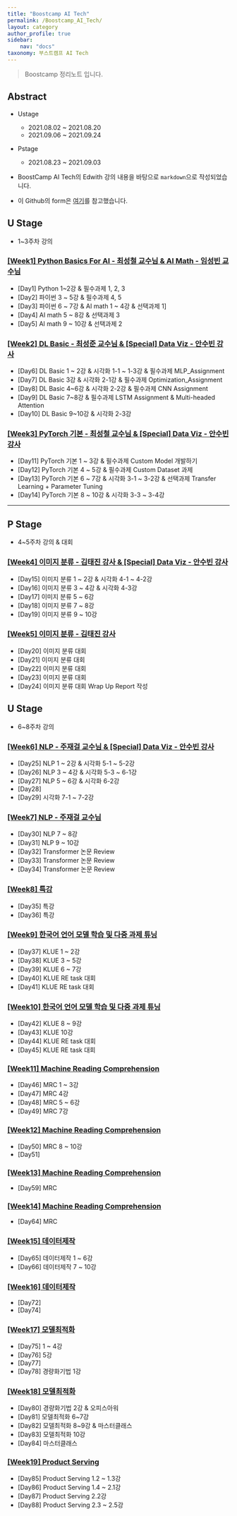 ```yaml
---
title: "Boostcamp AI Tech"
permalink: /Boostcamp_AI_Tech/
layout: category
author_profile: true
sidebar:
    nav: "docs"
taxonomy: 부스트캠프 AI Tech
---
```


> Boostcamp 정리노트 입니다.

## Abstract
- Ustage
  - 2021.08.02 ~ 2021.08.20
  - 2021.09.06 ~ 2021.09.24
- Pstage
  - 2021.08.23 ~ 2021.09.03

- BoostCamp AI Tech의 Edwith 강의 내용을 바탕으로 `markdown`으로 작성되었습니다.
- 이 Github의 form은 [여기](https://github.com/ydy8989/boostcamp)를 참고했습니다.

## U Stage
- 1~3주차 강의

### [[Week1] Python Basics For AI - 최성철 교수님 & AI Math - 임성빈 교수님](/Boostcamp_AI_Tech/Week_1/)

- [Day1] Python 1~2강 & 필수과제 1, 2, 3
- [Day2] 파이썬 3 ~ 5강 & 필수과제 4, 5
- [Day3] 파이썬 6 ~ 7강 & AI math 1 ~ 4강 & 선택과제 1]
- [Day4] AI math 5 ~ 8강 & 선택과제 3
- [Day5] AI math 9 ~ 10강 & 선택과제 2

### [[Week2] DL Basic - 최성준 교수님 & [Special] Data Viz - 안수빈 강사](/Boostcamp_AI_Tech/Week_2/)

- [Day6] DL Basic 1 ~ 2강 & 시각화 1-1 ~ 1-3강 & 필수과제 MLP_Assignment
- [Day7] DL Basic 3강 & 시각화 2-1강 & 필수과제 Optimization_Assignment
- [Day8] DL Basic 4~6강 & 시각화 2-2강 & 필수과제 CNN Assignment
- [Day9] DL Basic 7~8강 & 필수과제 LSTM Assignment & Multi-headed Attention
- [Day10] DL Basic 9~10강 & 시각화 2-3강

### [[Week3] PyTorch 기본 - 최성철 교수님 & [Special] Data Viz - 안수빈 강사](/Boostcamp_AI_Tech/Week_3/)

- [Day11] PyTorch 기본 1 ~ 3강 & 필수과제 Custom Model 개발하기
- [Day12] PyTorch 기본 4 ~ 5강 & 필수과제 Custom Dataset 과제
- [Day13] PyTorch 기본 6 ~ 7강 & 시각화 3-1 ~ 3-2강 & 선택과제 Transfer Learning + Parameter Tuning
- [Day14] PyTorch 기본 8 ~ 10강 & 시각화 3-3 ~ 3-4강

---
## P Stage
- 4~5주차 강의 & 대회

### [[Week4] 이미지 분류 - 김태진 강사 & [Special] Data Viz - 안수빈 강사](/Boostcamp_AI_Tech/Week_4/)

- [Day15] 이미지 분류 1 ~ 2강 & 시각화 4-1 ~ 4-2강
- [Day16] 이미지 분류 3 ~ 4강 & 시각화 4-3강
- [Day17] 이미지 분류 5 ~ 6강
- [Day18] 이미지 분류 7 ~ 8강
- [Day19] 이미지 분류 9 ~ 10강

### [[Week5] 이미지 분류 - 김태진 강사](/Boostcamp_AI_Tech/Week_5/)

- [Day20] 이미지 분류 대회
- [Day21] 이미지 분류 대회
- [Day22] 이미지 분류 대회
- [Day23] 이미지 분류 대회
- [Day24] 이미지 분류 대회 Wrap Up Report 작성

## U Stage
- 6~8주차 강의

### [[Week6] NLP - 주재걸 교수님 & [Special] Data Viz - 안수빈 강사](/Boostcamp_AI_Tech/Week_6/)

- [Day25] NLP 1 ~ 2강 & 시각화 5-1 ~ 5-2강
- [Day26] NLP 3 ~ 4강 & 시각화 5-3 ~ 6-1강
- [Day27] NLP 5 ~ 6강 & 시각화 6-2강
- [Day28]
- [Day29] 시각화 7-1 ~ 7-2강

### [[Week7] NLP - 주재걸 교수님](/Boostcamp_AI_Tech/Week_7/)

- [Day30] NLP 7 ~ 8강
- [Day31] NLP 9 ~ 10강
- [Day32] Transformer 논문 Review
- [Day33] Transformer 논문 Review
- [Day34] Transformer 논문 Review

### [[Week8] 특강](/Boostcamp_AI_Tech/Week_8/)

- [Day35] 특강
- [Day36] 특강

### [[Week9] 한국어 언어 모델 학습 및 다중 과제 튜닝](/Boostcamp_AI_Tech/Week_9/)

- [Day37] KLUE 1 ~ 2강
- [Day38] KLUE 3 ~ 5강
- [Day39] KLUE 6 ~ 7강
- [Day40] KLUE RE task 대회
- [Day41] KLUE RE task 대회

### [[Week10] 한국어 언어 모델 학습 및 다중 과제 튜닝](/Boostcamp_AI_Tech/Week_10/)

- [Day42] KLUE 8 ~ 9강
- [Day43] KLUE 10강
- [Day44] KLUE RE task 대회
- [Day45] KLUE RE task 대회

### [[Week11] Machine Reading Comprehension](/Boostcamp_AI_Tech/Week_11/)

- [Day46] MRC 1 ~ 3강
- [Day47] MRC 4강
- [Day48] MRC 5 ~ 6강
- [Day49] MRC 7강

### [[Week12] Machine Reading Comprehension](/Boostcamp_AI_Tech/Week_12/)

- [Day50] MRC 8 ~ 10강
- [Day51] 

### [[Week13] Machine Reading Comprehension](/Boostcamp_AI_Tech/Week_13/)

- [Day59] MRC

### [[Week14] Machine Reading Comprehension](/Boostcamp_AI_Tech/Week_14/)

- [Day64] MRC

### [[Week15] 데이터제작](/Boostcamp_AI_Tech/Week_15/)

- [Day65] 데이터제작 1 ~ 6강
- [Day66] 데이터제작 7 ~ 10강

### [[Week16] 데이터제작](/Boostcamp_AI_Tech/Week_16/)

- [Day72]
- [Day74]

### [[Week17] 모델최적화](/Boostcamp_AI_Tech/Week_17/)

- [Day75] 1 ~ 4강
- [Day76] 5강
- [Day77]
- [Day78] 경량화기법 1강

### [[Week18] 모델최적화](/Boostcamp_AI_Tech/Week_18/)

- [Day80] 경량화기법 2강 & 오피스아워
- [Day81] 모델최적화 6~7강
- [Day82] 모델최적화 8~9강 & 마스터클래스
- [Day83] 모델최적화 10강
- [Day84] 마스터클래스

### [[Week19] Product Serving](/Boostcamp_AI_Tech/Week_19/)

- [Day85] Product Serving 1.2 ~ 1.3강
- [Day86] Product Serving 1.4 ~ 2.1강
- [Day87] Product Serving 2.2강
- [Day88] Product Serving 2.3 ~ 2.5강
